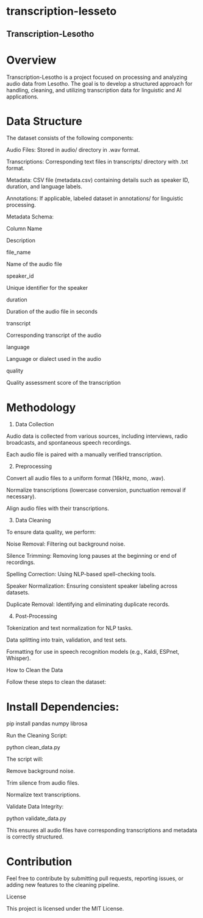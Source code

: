 # transcription-lesseto
## Transcription-Lesotho

# Overview

Transcription-Lesotho is a project focused on processing and analyzing audio data from Lesotho. The goal is to develop a structured approach for handling, cleaning, and utilizing transcription data for linguistic and AI applications.

# Data Structure

The dataset consists of the following components:

Audio Files: Stored in audio/ directory in .wav format.

Transcriptions: Corresponding text files in transcripts/ directory with .txt format.

Metadata: CSV file (metadata.csv) containing details such as speaker ID, duration, and language labels.

Annotations: If applicable, labeled dataset in annotations/ for linguistic processing.

Metadata Schema:

Column Name

Description

file_name

Name of the audio file

speaker_id

Unique identifier for the speaker

duration

Duration of the audio file in seconds

transcript

Corresponding transcript of the audio

language

Language or dialect used in the audio

quality

Quality assessment score of the transcription

# Methodology

1. Data Collection

Audio data is collected from various sources, including interviews, radio broadcasts, and spontaneous speech recordings.

Each audio file is paired with a manually verified transcription.

2. Preprocessing

Convert all audio files to a uniform format (16kHz, mono, .wav).

Normalize transcriptions (lowercase conversion, punctuation removal if necessary).

Align audio files with their transcriptions.

3. Data Cleaning

To ensure data quality, we perform:

Noise Removal: Filtering out background noise.

Silence Trimming: Removing long pauses at the beginning or end of recordings.

Spelling Correction: Using NLP-based spell-checking tools.

Speaker Normalization: Ensuring consistent speaker labeling across datasets.

Duplicate Removal: Identifying and eliminating duplicate records.

4. Post-Processing

Tokenization and text normalization for NLP tasks.

Data splitting into train, validation, and test sets.

Formatting for use in speech recognition models (e.g., Kaldi, ESPnet, Whisper).

How to Clean the Data

Follow these steps to clean the dataset:

# Install Dependencies:

pip install pandas numpy librosa

Run the Cleaning Script:

python clean_data.py

The script will:

Remove background noise.

Trim silence from audio files.

Normalize text transcriptions.

Validate Data Integrity:

python validate_data.py

This ensures all audio files have corresponding transcriptions and metadata is correctly structured.

# Contribution

Feel free to contribute by submitting pull requests, reporting issues, or adding new features to the cleaning pipeline.

License

This project is licensed under the MIT License.